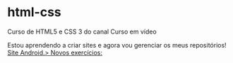 # html-css
 Curso de HTML5 e CSS 3 do canal Curso em vídeo

 Estou aprendendo a criar sites e agora vou gerenciar os meus repositórios!
 <a href="https://leuzire.github.io/html-css/site/android"> Site Android.>
 Novos exercícios:<a href=" ">
